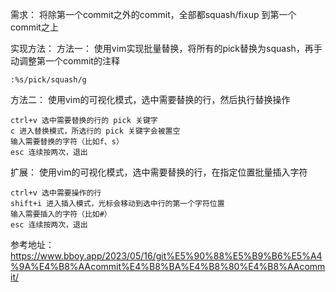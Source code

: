 需求：
将除第一个commit之外的commit，全部都squash/fixup 到第一个commit之上

实现方法：
方法一：
使用vim实现批量替换，将所有的pick替换为squash，再手动调整第一个commit的注释
```shell
:%s/pick/squash/g
```

方法二：
使用vim的可视化模式，选中需要替换的行，然后执行替换操作
```shell
ctrl+v 选中需要替换的行的 pick 关键字
c 进入替换模式，所选行的 pick 关键字会被置空
输入需要替换的字符（比如f、s）
esc 连续按两次，退出
```


扩展：
使用vim的可视化模式，选中需要替换的行，在指定位置批量插入字符
```shell
ctrl+v 选中需要操作的行
shift+i 进入插入模式，光标会移动到选中行的第一个字符位置
输入需要插入的字符（比如#）
esc 连续按两次，退出
```

参考地址： https://www.bboy.app/2023/05/16/git%E5%90%88%E5%B9%B6%E5%A4%9A%E4%B8%AAcommit%E4%B8%BA%E4%B8%80%E4%B8%AAcommit/
